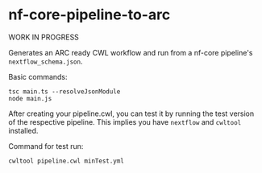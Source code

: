 # nf-core-pipeline-to-arc

WORK IN PROGRESS

Generates an ARC ready CWL workflow and run from a nf-core pipeline's `nextflow_schema.json`.

Basic commands:

```
tsc main.ts --resolveJsonModule
node main.js
```

After creating your pipeline.cwl, you can test it by running the test version of the respective pipeline. This implies you have `nextflow` and `cwltool` installed.

Command for test run:

```
cwltool pipeline.cwl minTest.yml
```
